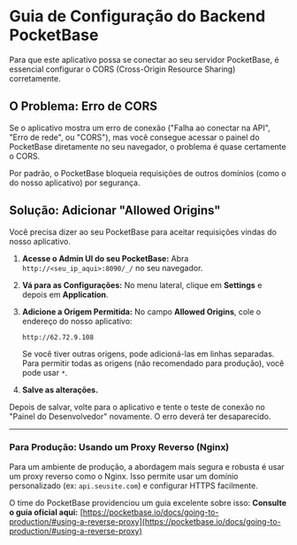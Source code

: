 # Guia de Configuração do Backend PocketBase

Para que este aplicativo possa se conectar ao seu servidor PocketBase, é essencial configurar o CORS (Cross-Origin Resource Sharing) corretamente.

## O Problema: Erro de CORS

Se o aplicativo mostra um erro de conexão ("Falha ao conectar na API", "Erro de rede", ou "CORS"), mas você consegue acessar o painel do PocketBase diretamente no seu navegador, o problema é quase certamente o CORS.

Por padrão, o PocketBase bloqueia requisições de outros domínios (como o do nosso aplicativo) por segurança.

## Solução: Adicionar "Allowed Origins"

Você precisa dizer ao seu PocketBase para aceitar requisições vindas do nosso aplicativo.

1.  **Acesse o Admin UI do seu PocketBase:**
    Abra `http://<seu_ip_aqui>:8090/_/` no seu navegador.

2.  **Vá para as Configurações:**
    No menu lateral, clique em **Settings** e depois em **Application**.

3.  **Adicione a Origem Permitida:**
    No campo **Allowed Origins**, cole o endereço do nosso aplicativo:
    ```
    http://62.72.9.108
    ```
    Se você tiver outras origens, pode adicioná-las em linhas separadas. Para permitir todas as origens (não recomendado para produção), você pode usar `*`.

4.  **Salve as alterações.**

Depois de salvar, volte para o aplicativo e tente o teste de conexão no "Painel do Desenvolvedor" novamente. O erro deverá ter desaparecido.

---

### Para Produção: Usando um Proxy Reverso (Nginx)

Para um ambiente de produção, a abordagem mais segura e robusta é usar um proxy reverso como o Nginx. Isso permite usar um domínio personalizado (ex: `api.seusite.com`) e configurar HTTPS facilmente.

O time do PocketBase providenciou um guia excelente sobre isso:
**Consulte o guia oficial aqui:** [https://pocketbase.io/docs/going-to-production/#using-a-reverse-proxy](https://pocketbase.io/docs/going-to-production/#using-a-reverse-proxy)
